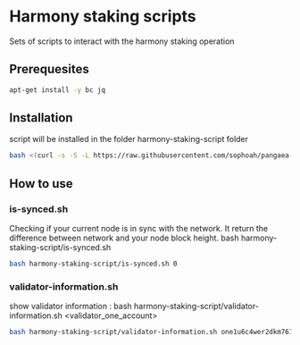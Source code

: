 # Harmony staking scripts

Sets of scripts to interact with the harmony staking operation

## Prerequesites

```bash
apt-get install -y bc jq
```

## Installation

script will be installed in the folder harmony-staking-script folder

```bash
bash <(curl -s -S -L https://raw.githubusercontent.com/sophoah/pangaea-ops/master/staking/install-script.sh)
```

## How to use

### is-synced.sh

Checking if your current node is in sync with the network. It return the difference between network and your node block height.
bash harmony-staking-script/is-synced.sh <shardnb>

```bash
bash harmony-staking-script/is-synced.sh 0
```

### validator-information.sh

show validator information : bash harmony-staking-script/validator-information.sh <validator_one_account>

```bash
bash harmony-staking-script/validator-information.sh one1u6c4wer2dkm767hmjeehnwu6tqqur62gx9vqsd
```
